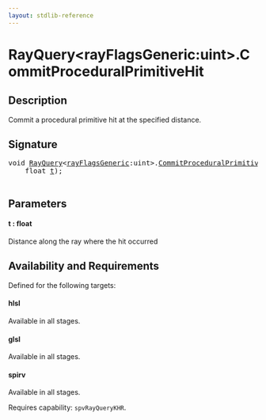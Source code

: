 ```yaml
---
layout: stdlib-reference
---
```


# RayQuery\<rayFlagsGeneric:uint\>\.CommitProceduralPrimitiveHit

## Description

Commit a procedural primitive hit at the specified distance.



## Signature 

<pre>
<span class="code_keyword">void</span> <a href="index.html" class="code_type">RayQuery</a>&lt;<a href="index.html#decl-rayFlagsGeneric" class="code_var">rayFlagsGeneric</a>:<span class="code_keyword">uint</span>&gt;.<a href="commitproceduralprimitivehit-06gp.html">CommitProceduralPrimitiveHit</a>(
    <span class="code_keyword">float</span> <a href="commitproceduralprimitivehit-06gp.html#decl-t" class="code_param">t</a>);

</pre>

## Parameters

####  <a id="decl-t"></a>t  : float
Distance along the ray where the hit occurred


## Availability and Requirements

Defined for the following targets:

#### hlsl
Available in all stages.

#### glsl
Available in all stages.

#### spirv
Available in all stages.

Requires capability: `spvRayQueryKHR`.


